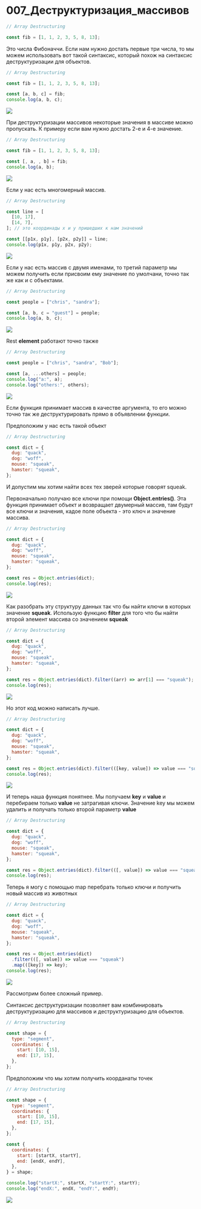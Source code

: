 # 007_Деструктуризация_массивов

```js
// Array Destructuring

const fib = [1, 1, 2, 3, 5, 8, 13];

```

Это числа Фибоначчи. Если нам нужно достать первые три числа, то мы можем использовать вот такой синтаксис, который похож на синтаксис деструктуризации для объектов.

```js
// Array Destructuring

const fib = [1, 1, 2, 3, 5, 8, 13];

const [a, b, c] = fib;
console.log(a, b, c);

```

![](img/001.jpg)

При деструктуризации массивов некоторые значения в массиве можно пропускать. К примеру если вам нужно достать 2-е и 4-е значение.

```js
// Array Destructuring

const fib = [1, 1, 2, 3, 5, 8, 13];

const [, a, , b] = fib;
console.log(a, b);

```
![](img/002.jpg)

Если у нас есть многомерный массив.

```js
// Array Destructuring

const line = [
  [10, 17],
  [14, 7],
]; // это координады x и y пришедших к нам значений

const [[p1x, p1y], [p2x, p2y]] = line;
console.log(p1x, p1y, p2x, p2y);

```

![](img/003.jpg)

Если у нас есть массив с двумя именами, то третий параметр мы можем получить если присвоим ему значение по умолчани, точно так же как и с объектами.

```js
// Array Destructuring

const people = ["chris", "sandra"];

const [a, b, c = "guest"] = people;
console.log(a, b, c);

```

![](img/004.jpg)

Rest **element** работают точно также 

```js
// Array Destructuring

const people = ["chris", "sandra", "Bob"];

const [a, ...others] = people;
console.log("a:", a);
console.log("others:", others);

```

![](img/005.jpg)

Если функция принимает массив в качестве аргумента, то его можно точно так же деструктурировать прямо в объявлении функции.

Предположим у нас есть такой объект

```js
// Array Destructuring

const dict = {
  dug: "quack",
  dog: "woff",
  mouse: "squeak",
  hamster: "squeak",
};

```

И допустим мы хотим найти всех тех зверей которые говорят squeak. 

Первоначально получаю все ключи при помощи **Object.entries()**. Эта функция принимает объект и возвращает двумерный массив, там будут все ключи и значения, кадое поле объекта - это ключ и значение массива.

```js
// Array Destructuring

const dict = {
  dug: "quack",
  dog: "woff",
  mouse: "squeak",
  hamster: "squeak",
};

const res = Object.entries(dict);
console.log(res);

```

![](img/006.jpg)

Как разобрать эту структуру данных так что бы найти ключи в которых значение **squeak**. Использую функцию **filter** для того что бы найти второй элемент массива со значением **squeak**

```js
// Array Destructuring

const dict = {
  dug: "quack",
  dog: "woff",
  mouse: "squeak",
  hamster: "squeak",
};

const res = Object.entries(dict).filter((arr) => arr[1] === "squeak");
console.log(res);

```

![](img/007.jpg)

Но этот код можно написать лучше.

```js
// Array Destructuring

const dict = {
  dug: "quack",
  dog: "woff",
  mouse: "squeak",
  hamster: "squeak",
};

const res = Object.entries(dict).filter(([key, value]) => value === "squeak");
console.log(res);

```

![](img/008.jpg)

И теперь наша функция понятнее. Мы получаем **key** и **value**  и перебираем только **value** не затрагивая ключи. Значение key мы можем удалить и получать только второй  параметр **value**

```js
// Array Destructuring

const dict = {
  dug: "quack",
  dog: "woff",
  mouse: "squeak",
  hamster: "squeak",
};

const res = Object.entries(dict).filter(([, value]) => value === "squeak");
console.log(res);

```

Теперь я могу с помощью map перебрать только ключи и получить новый массив из животных

```js
// Array Destructuring

const dict = {
  dug: "quack",
  dog: "woff",
  mouse: "squeak",
  hamster: "squeak",
};

const res = Object.entries(dict)
  .filter(([, value]) => value === "squeak")
  .map(([key]) => key);
console.log(res);

```

![](img/009.jpg)

Рассмотрим более сложный пример.

Синтаксис деструктуризации позволяет вам комбинировать деструктуризацию для массивов и деструктуризацию для объектов.

```js
// Array Destructuring

const shape = {
  type: "segment",
  coordinates: {
    start: [10, 15],
    end: [17, 15],
  },
};

```

Предположим что мы хотим получить коорданаты точек

```js
// Array Destructuring

const shape = {
  type: "segment",
  coordinates: {
    start: [10, 15],
    end: [17, 15],
  },
};

const {
  coordinates: {
    start: [startX, startY],
    end: [endX, endY],
  },
} = shape;

console.log("startX:", startX, "startY:", startY);
console.log("endX:", endX, "endY:", endY);

```

![](img/010.jpg)

